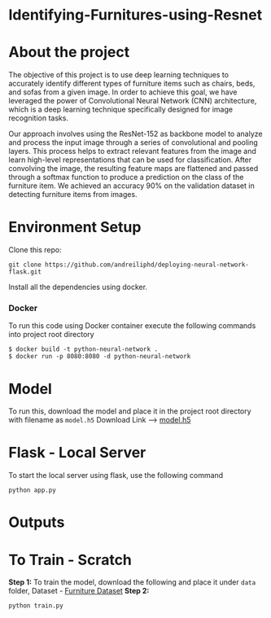 # Identifying-Furnitures-using-Resnet

# About the project
The objective of this project is to use deep learning techniques to accurately identify different types of furniture items such as chairs, beds, and sofas from a given image. In order to achieve this goal, we have leveraged the power of Convolutional Neural Network (CNN) architecture, which is a deep learning technique specifically designed for image recognition tasks.

Our approach involves using the ResNet-152 as backbone model to analyze and process the input image through a series of convolutional and pooling layers. This process helps to extract relevant features from the image and learn high-level representations that can be used for classification. After convolving the image, the resulting feature maps are flattened and passed through a softmax function to produce a prediction on the class of the furniture item. We achieved an accuracy 90% on the validation dataset in detecting furniture items from images. 

# Environment Setup
Clone this repo:
```
git clone https://github.com/andreiliphd/deploying-neural-network-flask.git
```
Install all the dependencies using docker.
### Docker
To run this code using Docker container execute the following commands into project root directory
```
$ docker build -t python-neural-network .
$ docker run -p 8080:8080 -d python-neural-network
```
# Model 
To run this, download the model and place it in the project root directory with filename as `model.h5`
Download Link --> [model.h5]()

# Flask - Local Server
To start the local server using flask, use the following command
```
python app.py
```
# Outputs

# To Train - Scratch
**Step 1:**
To train the model, download the following and place it under `data` folder,
Dataset - [Furniture Dataset]()
**Step 2:**
```
python train.py
```
